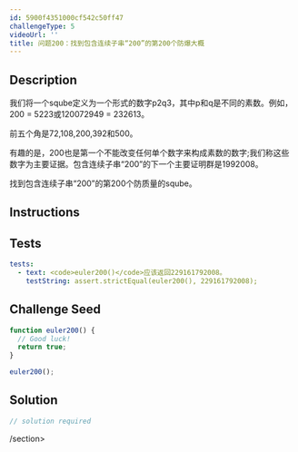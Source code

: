 ```yaml
---
id: 5900f4351000cf542c50ff47
challengeType: 5
videoUrl: ''
title: 问题200：找到包含连续子串“200”的第200个防爆大概
---
```


## Description
<section id="description">我们将一个sqube定义为一个形式的数字p2q3，其中p和q是不同的素数。例如，200 = 5223或120072949 = 232613。 <p>前五个角是72,108,200,392和500。 </p><p>有趣的是，200也是第一个不能改变任何单个数字来构成素数的数字;我们称这些数字为主要证据。包含连续子串“200”的下一个主要证明群是1992008。 </p><p>找到包含连续子串“200”的第200个防质量的sqube。 </p></section>

## Instructions
<section id="instructions">
</section>

## Tests
<section id='tests'>

```yml
tests:
  - text: <code>euler200()</code>应该返回229161792008。
    testString: assert.strictEqual(euler200(), 229161792008);

```

</section>

## Challenge Seed
<section id='challengeSeed'>

<div id='js-seed'>

```js
function euler200() {
  // Good luck!
  return true;
}

euler200();

```

</div>



</section>

## Solution
<section id='solution'>

```js
// solution required
```

/section>

